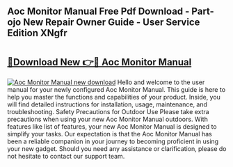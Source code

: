 ## Aoc Monitor Manual Free Pdf Download - Part-ojo New Repair Owner Guide - User Service Edition XNgfr

# <h2><a href="http://bc39121.oget.top/?id=Aoc+Monitor+Manual">🔗Download New 👉🔴 Aoc Monitor Manual</a></h2>

[![Aoc Monitor Manual new download](https://i.imgur.com/5g1atiW.png)](http://bc39121.oget.top/?id=Aoc+Monitor+Manual)
Hello and welcome to the user manual for your newly configured Aoc Monitor Manual. This guide is here to help you master the functions and capabilities of your product. Inside, you will find detailed instructions for installation, usage, maintenance, and troubleshooting. Safety Precautions for Outdoor Use Please take extra precautions when using your new Aoc Monitor Manual outdoors. With features like list of features, your new Aoc Monitor Manual is designed to simplify your tasks. Our expectation is that the Aoc Monitor Manual has been a reliable companion in your journey to becoming proficient in using your new gadget. Should you need any assistance or clarification, please do not hesitate to contact our support team.
